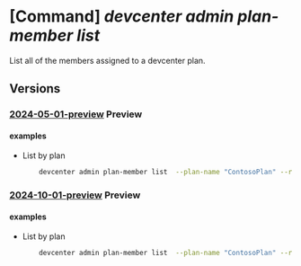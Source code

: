 # [Command] _devcenter admin plan-member list_

List all of the members assigned to a devcenter plan.

## Versions

### [2024-05-01-preview](/Resources/mgmt-plane/L3N1YnNjcmlwdGlvbnMve30vcmVzb3VyY2Vncm91cHMve30vcHJvdmlkZXJzL21pY3Jvc29mdC5kZXZjZW50ZXIvcGxhbnMve30vbWVtYmVycw==/2024-05-01-preview.xml) **Preview**

<!-- mgmt-plane /subscriptions/{}/resourcegroups/{}/providers/microsoft.devcenter/plans/{}/members 2024-05-01-preview -->

#### examples

- List by plan
    ```bash
        devcenter admin plan-member list  --plan-name "ContosoPlan" --resource-group "rg1"
    ```

### [2024-10-01-preview](/Resources/mgmt-plane/L3N1YnNjcmlwdGlvbnMve30vcmVzb3VyY2Vncm91cHMve30vcHJvdmlkZXJzL21pY3Jvc29mdC5kZXZjZW50ZXIvcGxhbnMve30vbWVtYmVycw==/2024-10-01-preview.xml) **Preview**

<!-- mgmt-plane /subscriptions/{}/resourcegroups/{}/providers/microsoft.devcenter/plans/{}/members 2024-10-01-preview -->

#### examples

- List by plan
    ```bash
        devcenter admin plan-member list  --plan-name "ContosoPlan" --resource-group "rg1"
    ```
